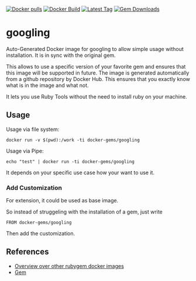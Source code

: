 [![Docker pulls](https://img.shields.io/docker/pulls/rubygem/googling.svg)](https://hub.docker.com/r/rubygem/googling/)
[![Docker Build](https://img.shields.io/docker/automated/rubygem/googling.svg)](https://hub.docker.com/r/rubygem/googling/)
[![Latest Tag](https://img.shields.io/github/tag/docker-rubygem/googling.svg)](https://hub.docker.com/r/rubygem/googling/)
[![Gem Downloads](https://img.shields.io/gem/dt/googling.svg)](https://rubygems.org/gems/googling/)
# googling

Auto-Generated Docker image for googling to allow simple usage without installation.
It is in sync with the original gem.

This allows to use a specific version of your favorite gem and ensures that this image will be supported in future.
The image is generated automatically from a github repository by Docker Hub.
This ensures that you exactly know what is in the image and what not.

It lets you use Ruby Tools without the need to install ruby on your machine.

## Usage

Usage via file system:

`docker run -v $(pwd):/work -ti docker-gems/googling`

Usage via Pipe:

`echo "test" | docker run -ti docker-gems/googling`

It depends on your specific use case how your want to use it.

### Add Customization

For extension, it could be used as base image.

So instead of struggeling with the installation of a gem, just write

`FROM docker-gems/googling`

Then add the customization.

## References

 - [Overview over other rubygem docker images](https://github.com/thinkbot/docker-rubygem)
 - [Gem](https://rubygems.org/gems/googling/)
